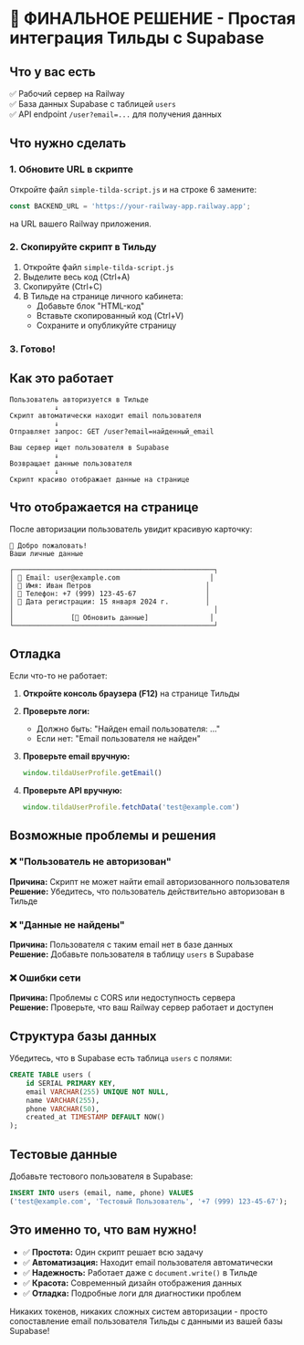 # 🎯 ФИНАЛЬНОЕ РЕШЕНИЕ - Простая интеграция Тильды с Supabase

## Что у вас есть
✅ Рабочий сервер на Railway  
✅ База данных Supabase с таблицей `users`  
✅ API endpoint `/user?email=...` для получения данных  

## Что нужно сделать

### 1. Обновите URL в скрипте
Откройте файл `simple-tilda-script.js` и на строке 6 замените:
```javascript
const BACKEND_URL = 'https://your-railway-app.railway.app';
```
на URL вашего Railway приложения.

### 2. Скопируйте скрипт в Тильду
1. Откройте файл `simple-tilda-script.js`
2. Выделите весь код (Ctrl+A)
3. Скопируйте (Ctrl+C)
4. В Тильде на странице личного кабинета:
   - Добавьте блок "HTML-код"
   - Вставьте скопированный код (Ctrl+V)
   - Сохраните и опубликуйте страницу

### 3. Готово!

## Как это работает

```
Пользователь авторизуется в Тильде
           ↓
Скрипт автоматически находит email пользователя
           ↓
Отправляет запрос: GET /user?email=найденный_email
           ↓
Ваш сервер ищет пользователя в Supabase
           ↓
Возвращает данные пользователя
           ↓
Скрипт красиво отображает данные на странице
```

## Что отображается на странице

После авторизации пользователь увидит красивую карточку:

```
👋 Добро пожаловать!
Ваши личные данные

┌─────────────────────────────────────────────────┐
│ 📧 Email: user@example.com                      │
│ 👤 Имя: Иван Петров                            │
│ 📱 Телефон: +7 (999) 123-45-67                 │
│ 📅 Дата регистрации: 15 января 2024 г.         │
│                                                 │
│              [🔄 Обновить данные]               │
└─────────────────────────────────────────────────┘
```

## Отладка

Если что-то не работает:

1. **Откройте консоль браузера (F12)** на странице Тильды
2. **Проверьте логи:**
   - Должно быть: "Найден email пользователя: ..."
   - Если нет: "Email пользователя не найден"

3. **Проверьте email вручную:**
   ```javascript
   window.tildaUserProfile.getEmail()
   ```

4. **Проверьте API вручную:**
   ```javascript
   window.tildaUserProfile.fetchData('test@example.com')
   ```

## Возможные проблемы и решения

### ❌ "Пользователь не авторизован"
**Причина:** Скрипт не может найти email авторизованного пользователя  
**Решение:** Убедитесь, что пользователь действительно авторизован в Тильде

### ❌ "Данные не найдены"  
**Причина:** Пользователя с таким email нет в базе данных  
**Решение:** Добавьте пользователя в таблицу `users` в Supabase

### ❌ Ошибки сети
**Причина:** Проблемы с CORS или недоступность сервера  
**Решение:** Проверьте, что ваш Railway сервер работает и доступен

## Структура базы данных

Убедитесь, что в Supabase есть таблица `users` с полями:
```sql
CREATE TABLE users (
    id SERIAL PRIMARY KEY,
    email VARCHAR(255) UNIQUE NOT NULL,
    name VARCHAR(255),
    phone VARCHAR(50),
    created_at TIMESTAMP DEFAULT NOW()
);
```

## Тестовые данные

Добавьте тестового пользователя в Supabase:
```sql
INSERT INTO users (email, name, phone) VALUES 
('test@example.com', 'Тестовый Пользователь', '+7 (999) 123-45-67');
```

## Это именно то, что вам нужно!

- ✅ **Простота:** Один скрипт решает всю задачу
- ✅ **Автоматизация:** Находит email пользователя автоматически  
- ✅ **Надежность:** Работает даже с `document.write()` в Тильде
- ✅ **Красота:** Современный дизайн отображения данных
- ✅ **Отладка:** Подробные логи для диагностики проблем

Никаких токенов, никаких сложных систем авторизации - просто сопоставление email пользователя Тильды с данными из вашей базы Supabase!